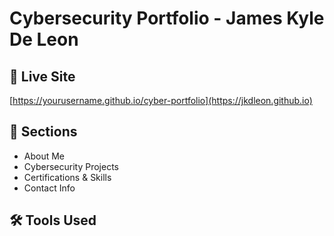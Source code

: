 # Cybersecurity Portfolio - James Kyle De Leon

## 🔗 Live Site
[https://yourusername.github.io/cyber-portfolio](https://jkdleon.github.io)

## 📁 Sections
- About Me
- Cybersecurity Projects
- Certifications & Skills
- Contact Info

## 🛠 Tools Used

